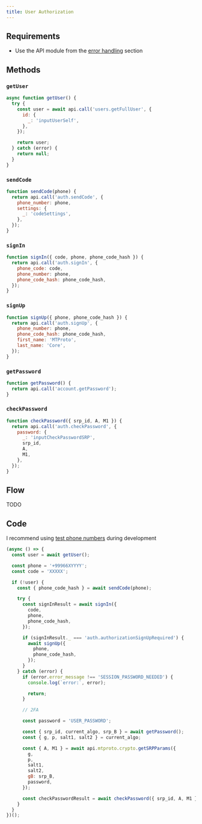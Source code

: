 ```yaml
---
title: User Authorization
---
```


## Requirements

- Use the API module from the [error handling](setup-handle-errors.md) section

## Methods

### `getUser`

```js
async function getUser() {
  try {
    const user = await api.call('users.getFullUser', {
      id: {
        _: 'inputUserSelf',
      },
    });

    return user;
  } catch (error) {
    return null;
  }
}
```

### `sendCode`

```js
function sendCode(phone) {
  return api.call('auth.sendCode', {
    phone_number: phone,
    settings: {
      _: 'codeSettings',
    },
  });
}
```

### `signIn`

```js
function signIn({ code, phone, phone_code_hash }) {
  return api.call('auth.signIn', {
    phone_code: code,
    phone_number: phone,
    phone_code_hash: phone_code_hash,
  });
}
```

### `signUp`

```js
function signUp({ phone, phone_code_hash }) {
  return api.call('auth.signUp', {
    phone_number: phone,
    phone_code_hash: phone_code_hash,
    first_name: 'MTProto',
    last_name: 'Core',
  });
}
```

### `getPassword`

```js
function getPassword() {
  return api.call('account.getPassword');
}
```

### `checkPassword`

```js
function checkPassword({ srp_id, A, M1 }) {
  return api.call('auth.checkPassword', {
    password: {
      _: 'inputCheckPasswordSRP',
      srp_id,
      A,
      M1,
    },
  });
}
```

## Flow

TODO

## Code

I recommend using [test phone numbers](test-phone-numbers.md) during development

```js
(async () => {
  const user = await getUser();

  const phone = '+99966XYYYY';
  const code = 'XXXXX';

  if (!user) {
    const { phone_code_hash } = await sendCode(phone);

    try {
      const signInResult = await signIn({
        code,
        phone,
        phone_code_hash,
      });

      if (signInResult._ === 'auth.authorizationSignUpRequired') {
        await signUp({
          phone,
          phone_code_hash,
        });
      }
    } catch (error) {
      if (error.error_message !== 'SESSION_PASSWORD_NEEDED') {
        console.log(`error:`, error);

        return;
      }

      // 2FA

      const password = 'USER_PASSWORD';

      const { srp_id, current_algo, srp_B } = await getPassword();
      const { g, p, salt1, salt2 } = current_algo;

      const { A, M1 } = await api.mtproto.crypto.getSRPParams({
        g,
        p,
        salt1,
        salt2,
        gB: srp_B,
        password,
      });

      const checkPasswordResult = await checkPassword({ srp_id, A, M1 });
    }
  }
})();
```
